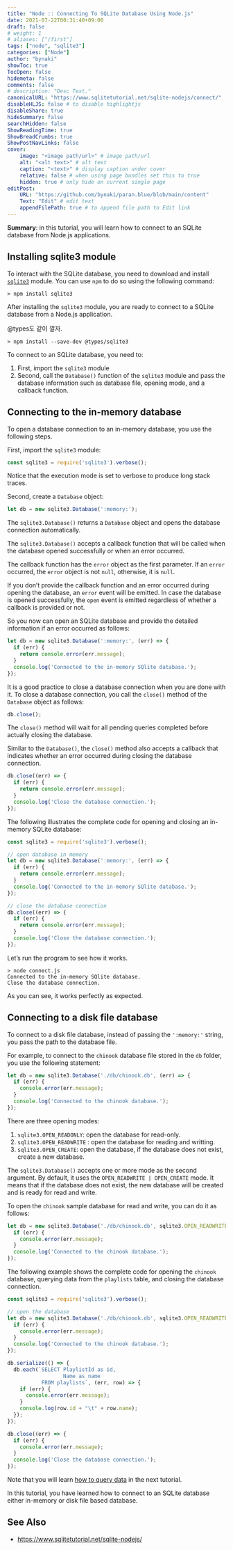 ```yaml
---
title: "Node :: Connecting To SQLite Database Using Node.js"
date: 2021-07-22T00:31:40+09:00
draft: false
# weight: 1
# aliases: ["/first"]
tags: ["node", "sqlite3"]
categories: ["Node"]
author: "bynaki"
showToc: true
TocOpen: false
hidemeta: false
comments: false
# description: "Desc Text."
canonicalURL: "https://www.sqlitetutorial.net/sqlite-nodejs/connect/"
disableHLJS: false # to disable highlightjs
disableShare: true
hideSummary: false
searchHidden: false
ShowReadingTime: true
ShowBreadCrumbs: true
ShowPostNavLinks: false
cover:
    image: "<image path/url>" # image path/url
    alt: "<alt text>" # alt text
    caption: "<text>" # display caption under cover
    relative: false # when using page bundles set this to true
    hidden: true # only hide on current single page
editPost:
    URL: "https://github.com/bynaki/paran.blue/blob/main/content"
    Text: "Edit" # edit text
    appendFilePath: true # to append file path to Edit link
---
```




**Summary**: in this tutorial, you will learn how to connect to an SQLite database from Node.js applications.



## Installing sqlite3 module

To interact with the SQLite database, you need to download and install [`sqlite3`](https://github.com/mapbox/node-sqlite3) module. You can use `npm` to do so using the following command:

```shell
> npm install sqlite3
```

After installing the `sqlite3` module, you are ready to connect to a SQLite database from a Node.js application.

@types도 같이 깔자.

```shell
> npm install --save-dev @types/sqlite3
```



To connect to an SQLite database, you need to:

1. First, import the `sqlite3` module
2. Second, call the `Database()` function of the `sqlite3` module and pass the database information such as database file, opening mode, and a callback function.



## Connecting to the in-memory database

To open a database connection to an in-memory database, you use the following steps.

First, import the `sqlite3` module:

```js
const sqlite3 = require('sqlite3').verbose();
```

Notice that the execution mode is set to verbose to produce long stack traces.

Second, create a `Database` object:

```js
let db = new sqlite3.Database(':memory:');
```

The `sqlite3.Database()` returns a `Database` object and opens the database connection automatically.

The `sqlite3.Database()` accepts a callback function that will be called when the database opened successfully or when an error occurred.

The callback function has the `error` object as the first parameter. If an `error` occurred, the `error` object is not `null`, otherwise, it is `null`.

If you don’t provide the callback function and an error occurred during opening the database, an `error` event will be emitted. In case the database is opened successfully, the `open` event is emitted regardless of whether a callback is provided or not.

So you now can open an SQLite database and provide the detailed information if an error occurred as follows:

```js
let db = new sqlite3.Database(':memory:', (err) => {
  if (err) {
    return console.error(err.message);
  }
  console.log('Connected to the in-memory SQlite database.');
});
```

It is a good practice to close a database connection when you are done with it. To close a database connection, you call the `close()` method of the `Database` object as follows:

```js
db.close();
```

The `close()` method will wait for all pending queries completed before actually closing the database.

Similar to the `Database()`, the `close()` method also accepts a callback that indicates whether an error occurred during closing the database connection.

```js
db.close((err) => {
  if (err) {
    return console.error(err.message);
  }
  console.log('Close the database connection.');
});
```

The following illustrates the complete code for opening and closing an in-memory SQLite database:

```js
const sqlite3 = require('sqlite3').verbose();

// open database in memory
let db = new sqlite3.Database(':memory:', (err) => {
  if (err) {
    return console.error(err.message);
  }
  console.log('Connected to the in-memory SQlite database.');
});

// close the database connection
db.close((err) => {
  if (err) {
    return console.error(err.message);
  }
  console.log('Close the database connection.');
});
```

Let’s run the program to see how it works.

```shell
> node connect.js
Connected to the in-memory SQlite database.
Close the database connection.
```

As you can see, it works perfectly as expected.



## Connecting to a disk file database

To connect to a disk file database, instead of passing the `':memory:'` string, you pass the path to the database file.

For example, to connect to the `chinook` database file stored in the `db` folder, you use the following statement:

```js
let db = new sqlite3.Database('./db/chinook.db', (err) => {
  if (err) {
    console.error(err.message);
  }
  console.log('Connected to the chinook database.');
});
```

There are three opening modes:

1. `sqlite3.OPEN_READONLY`: open the database for read-only.
2. `sqlite3.OPEN_READWRITE` : open the database for reading and writting.
3. `sqlite3.OPEN_CREATE`: open the database, if the database does not exist, create a new database.

The `sqlite3.Database()` accepts one or more mode as the second argument. By default, it uses the `OPEN_READWRITE | OPEN_CREATE` mode. It means that if the database does not exist, the new database will be created and is ready for read and write.

To open the `chinook` sample database for read and write, you can do it as follows:

```js
let db = new sqlite3.Database('./db/chinook.db', sqlite3.OPEN_READWRITE, (err) => {
  if (err) {
    console.error(err.message);
  }
  console.log('Connected to the chinook database.');
});
```

The following example shows the complete code for opening the `chinook` database, querying data from the `playlists` table, and closing the database connection.

```js
const sqlite3 = require('sqlite3').verbose();

// open the database
let db = new sqlite3.Database('./db/chinook.db', sqlite3.OPEN_READWRITE, (err) => {
  if (err) {
    console.error(err.message);
  }
  console.log('Connected to the chinook database.');
});

db.serialize(() => {
  db.each(`SELECT PlaylistId as id,
                  Name as name
           FROM playlists`, (err, row) => {
    if (err) {
      console.error(err.message);
    }
    console.log(row.id + "\t" + row.name);
  });
});

db.close((err) => {
  if (err) {
    console.error(err.message);
  }
  console.log('Close the database connection.');
});
```

Note that you will learn [how to query data](https://www.sqlitetutorial.net/sqlite-nodejs/query/) in the next tutorial.

In this tutorial, you have learned how to connect to an SQLite database either in-memory or disk file based database.



## See Also

- https://www.sqlitetutorial.net/sqlite-nodejs/
